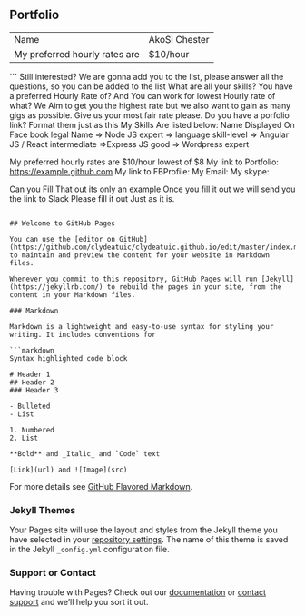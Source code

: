 ## Portfolio
<table style="width:100%">
  <tr>
    <td>Name</td>
    <td>AkoSi Chester</td>
  </tr>
  <tr>
    <td>My preferred hourly rates are </td>
    <td>$10/hour</td>
  </tr>
</table>
```
Still interested?  
We are gonna add you to the list, please answer all the questions, so you can be added to the list 
What are all your skills?
You have a preferred Hourly Rate of? And You can work for lowest Hourly rate of what? 
We Aim to get you the highest rate but we also want to gain as many gigs as possible. Give us your most fair rate please. 
Do you have a porfolio link?
Format them just as this 
My Skills Are listed below:
Name Displayed On Face	book
legal Name
=> Node JS expert
=> language skill-level
=> Angular JS / React intermediate 
=>Express JS good
=> Wordpress expert

My preferred hourly rates are $10/hour
lowest of $8
My link to Portfolio: https://example.github.com
My link to FBProfile: 
My Email: 
My skype: 

Can you Fill That out its only an example
Once you fill it out we will send you the link to Slack
Please fill it out Just as it is.
```

## Welcome to GitHub Pages

You can use the [editor on GitHub](https://github.com/clydeatuic/clydeatuic.github.io/edit/master/index.md) to maintain and preview the content for your website in Markdown files.

Whenever you commit to this repository, GitHub Pages will run [Jekyll](https://jekyllrb.com/) to rebuild the pages in your site, from the content in your Markdown files.

### Markdown

Markdown is a lightweight and easy-to-use syntax for styling your writing. It includes conventions for

```markdown
Syntax highlighted code block

# Header 1
## Header 2
### Header 3

- Bulleted
- List

1. Numbered
2. List

**Bold** and _Italic_ and `Code` text

[Link](url) and ![Image](src)
```

For more details see [GitHub Flavored Markdown](https://guides.github.com/features/mastering-markdown/).

### Jekyll Themes

Your Pages site will use the layout and styles from the Jekyll theme you have selected in your [repository settings](https://github.com/clydeatuic/clydeatuic.github.io/settings). The name of this theme is saved in the Jekyll `_config.yml` configuration file.

### Support or Contact

Having trouble with Pages? Check out our [documentation](https://help.github.com/categories/github-pages-basics/) or [contact support](https://github.com/contact) and we’ll help you sort it out.
